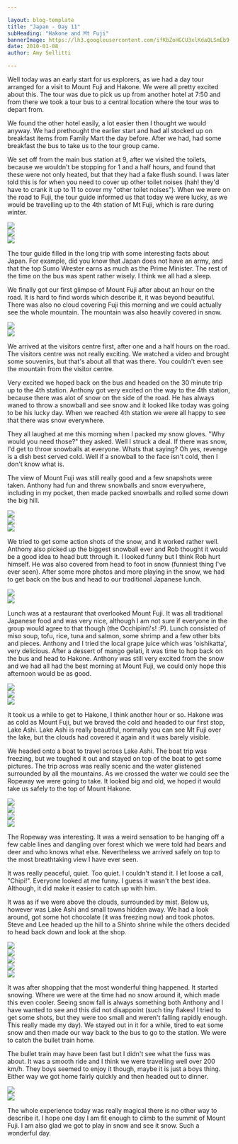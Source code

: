 ```yaml
---

layout: blog-template
title: "Japan - Day 11"
subHeading: "Hakone and Mt Fuji"
bannerImage: https://lh3.googleusercontent.com/ifKbZoHGCU3xlKdaQLSmEb9-gGdrLsJwuFQmHddUfnmqoHX8s5_NzCIzYGTBb6o-Q2r2t8BJyL07z6ucP_TgugGbPFdcmC_zjLAoaRCayt7Y2oLbzgao1rsEGDtl78yf_7mYYw
date: 2010-01-08
author: Amy Sellitti

---
```

Well today was an early start for us explorers, as we had a day tour arranged for a visit to Mount Fuji and Hakone. We were all pretty excited about this. The tour was due to pick us up from another hotel at 7:50 and from there we took a tour bus to a central location where the tour was to depart from.

We found the other hotel easily, a lot easier then I thought we would anyway. We had prethought the earlier start and had all stocked up on breakfast items from Family Mart the day before. After we had, had some breakfast the bus to take us to the tour group came.

We set off from the main bus station at 9, after we visited the toilets, because we wouldn't be stopping for 1 and a half hours, and found that these were not only heated, but that they had a fake flush sound. I was later told this is for when you need to cover up other toilet noises (hah! they'd have to crank it up to 11 to cover my "other toilet noises"). When we were on the road to Fuji, the tour guide informed us that today we were lucky, as we would be travelling up to the 4th station of Mt Fuji, which is rare during winter.

<div class="center-image"><img src="https://lh3.googleusercontent.com/XbWyNSwY0p0yD1E_EnygkQ8gSRrIsHPCTQ7zcwWMHVu7LewYS1RqiJ89aRTuDjV4SfeR6PKmV2n8iIZQiAVuxQIHbycqy4wpjgA7_qn_x7BtYDZL7i7fURRf3-suCle2cUvNJg" /></div>
<div class="center-image"><img src="https://lh3.googleusercontent.com/3Hpz5xOta7oUaIEIuz7ra9Zv4ddTmC4CsbGKH7wkzV6rMQkLhgBwO4ZtdJcQ_eYj-bQ01ok8AQ9tfzhSGm0iCdtwtSqD_T2GTVGJyahmDpwAg2EtEVxMhv44OyXqHKDIvr4R7Q" /></div>
<div class="center-image"><img src="https://lh3.googleusercontent.com/AIJApLLajpMOIfWOG7JysqvmxopPTon20cOD0tU3OljnaP3b9tAqytmTlAUsGe5JDn3JQjrbmd0kpzhy19vEt3hb6rk49TsaQZnaEdv9LqIh16AX8iZkrWaMVrQwtuvraVK8iQ" /></div>

The tour guide filled in the long trip with some interesting facts about Japan. For example, did you know that Japan does not have an army, and that the top Sumo Wrester earns as much as the Prime Minister. The rest of the time on the bus was spent rather wisely. I think we all had a sleep.

We finally got our first glimpse of Mount Fuji after about an hour on the road. It is hard to find words which describe it, it was beyond beautiful. There was also no cloud covering Fuji this morning and we could actually see the whole mountain. The mountain was also heavily covered in snow.

<div class="center-image"><img src="https://lh3.googleusercontent.com/8wd5Lk-K0xamWFPdMo24pzraNUpuwBZ2bvtavEnO2NDKYpANzUUlumLu78tpUxdXseKRltIk2BPpRKcWSsEt8Zz95pIheBIzuYdloH6QdejbzktJk3om30w4i95njzXkstgg4A" /></div>
<div class="center-image"><img src="https://lh3.googleusercontent.com/SQEuCieHsdc70zVwYPMRkxmIcM3RHYNIDAkvDgssnKvAZfAgt9EkHqLvOQmQi-p4KRr0C9IU5u305qn9-tF_wkkM2U1BvHAoocJcAutt1vRlJBhQ03nwD_cYZeO1fB5XxHoihQ" /></div>

We arrived at the visitors centre first, after one and a half hours on the road. The visitors centre was not really exciting. We watched a video and brought some souvenirs, but that's about all that was there. You couldn't even see the mountain from the visitor centre.

Very excited we hoped back on the bus and headed on the 30 minute trip up to the 4th station. Anthony got very excited on the way to the 4th station, because there was alot of snow on the side of the road. He has always waned to throw a snowball and see snow and it looked like today was going to be his lucky day. When we reached 4th station we were all happy to see that there was snow everywhere.

They all laughed at me this morning when I packed my snow gloves. "Why would you need those?" they asked. Well I struck a deal. If there was snow, I'd get to throw snowballs at everyone. Whats that saying? Oh yes, revenge is a dish best served cold. Well if a snowball to the face isn't cold, then I don't know what is.

The view of Mount Fuji was still really good and a few snapshots were taken. Anthony had fun and threw snowballs and snow everywhere, including in my pocket, then made packed snowballs and rolled some down the big hill. 

<div class="center-image"><img src="https://lh3.googleusercontent.com/CVwl-_aFLKgufbWK00q5hakOhYLgiWP2GYV5E8Y7fjzOy-3T7rOSod4tliWl86br5lTW91neXudgLxFoIkBJhwdETdshj_PFyA10TsUfDWmmHt7Dz4HOsQIgeiA9Cfm_BYKHzg" /></div>
<div class="center-image"><img src="https://lh3.googleusercontent.com/LLdmy5w2kbfTpvkxLKl4aogKBr0nxO-sKGuciLQv-TFNCt1owM5Sf7C-PyT4_mIGLdoadP0lyDWbE6mYA8L-Q1mbB0Ohv6AuKj2d5r_8MAAVz33An3VcxyBYvpoIaUHeiXevWA" /></div>
<div class="center-image"><img src="https://lh3.googleusercontent.com/B7_akiKJVVGd17V3ZyRF8S_BeuKND8GqzLfr6shR9PuXCVgqB1ls88mBjBY4A6wF-RiDXZmxH6qWCUtbvlCBLids0WmyRJvSVbggZbYnf84hJMPjboXg31upcPdWw0odiCQfog" /></div>

We tried to get some action shots of the snow, and it worked rather well. Anthony also picked up the biggest snowball ever and Rob thought it would be a good idea to head butt through it. I looked funny but I think Rob hurt himself. He was also covered from head to foot in snow (funniest thing I've ever seen). After some more photos and more playing in the snow, we had to get back on the bus and head to our traditional Japanese lunch.

<div class="center-image"><img src="https://lh3.googleusercontent.com/P7rddIuo-J3anzXx1368yqH4l1GVvWRYuzgKj1evkDe74bps1j2R3_uNS25gl18BfQsXs9CBAqhaznNA4iQjo2PD5tyiaaUscRE92kioX6-3_yA5VPgpjp976ymYGvGHDzzXyw" /></div>
<div class="center-image"><img src="https://lh3.googleusercontent.com/7LYJ2qIWDlbJ-SVO8ur53kVqtwKsbrAAjZmNid6I1TerrLbSJJnTgT0WqmI83s7E98tYlWcMi7lpm1_3H4Y5-5YDWgo-KdKQ-1YIgbSwZ1JXEL34vfHW2FGGLnRmrzBkhXhdpg" /></div>

Lunch was at a restaurant that overlooked Mount Fuji. It was all traditional Japanese food and was very nice, although I am not sure if everyone in the group would agree to that though (the Occhipinti's! :P). Lunch consisted of miso soup, tofu, rice, tuna and salmon, some shrimp and a few other bits and pieces. Anthony and I tried the local grape juice which was 'oishikatta', very delicious. After a dessert of mango gelati, it was time to hop back on the bus and head to Hakone. Anthony was still very excited from the snow and we had all had the best morning at Mount Fuji, we could only hope this afternoon would be as good. 

<div class="center-image"><img src="https://lh3.googleusercontent.com/ifKbZoHGCU3xlKdaQLSmEb9-gGdrLsJwuFQmHddUfnmqoHX8s5_NzCIzYGTBb6o-Q2r2t8BJyL07z6ucP_TgugGbPFdcmC_zjLAoaRCayt7Y2oLbzgao1rsEGDtl78yf_7mYYw" /></div>
<div class="center-image"><img src="https://lh3.googleusercontent.com/C1ZT9L8BdwDJG_INQJkRw-EYhPowPV7WQN1uy7shi8bsjCOAY6cIQ7oCBDQT7Kw2LhGewOUR_NjPtK2eUt_kSGOUFxGWNkmj-k5k2Wgd0GqXYTNWaKN0frH8fBKtbUqbYipAPg" /></div>
<div class="center-image"><img src="https://lh3.googleusercontent.com/ezMAns1uNIjqZHr3XzSTwAa5H1oaYdkw1M7FzjTmxFVodXlUmqsBO6dXA7v3QwaCHBe11RpsTslQ8CXUn2IWRnBl_yY-7caSeHMkxHbFdD3W8kQ0DWpBuMVAiBfFODp4UimjOw" /></div>

It took us a while to get to Hakone, I think another hour or so. Hakone was as cold as Mount Fuji, but we braved the cold and headed to our first stop, Lake Ashi. Lake Ashi is really beautiful, normally you can see Mt Fuji over the lake, but the clouds had covered it again and it was barely visible.

We headed onto a boat to travel across Lake Ashi. The boat trip was freezing, but we toughed it out and stayed on top of the boat to get some pictures. The trip across was really scenic and the water glistened surrounded by all the mountains. As we crossed the water we could see the Ropeway we were going to take. It looked big and old, we hoped it would take us safely to the top of Mount Hakone.

<div class="center-image"><img src="https://lh3.googleusercontent.com/YjBbw6P15QX6nKzoQzGB5D7LZ24TKcIZXMDtvhFg5i_YufWqOrXiVFP4ljHIFZ6zRF-1Y9417n6qTt0n_eU4mgCxi2jLbRDemjz2YW1uh3WzOoVAm6xR2kzc4CwBSAilGOUQ8A" /></div>
<div class="center-image"><img src="https://lh3.googleusercontent.com/hucEe0qpq3zVwACHfLPt_ves9VztD11IU0Rvt6Q7gypMAI30HM8zfaZEdi2CYFEv1e78F0DWgjegDzPcUKHBV4jNNsHTC8QFKsLsA80QlSBzeP5yl1nBaSsdpzakqBncAZ3iUQ" /></div>
<div class="center-image"><img src="https://lh3.googleusercontent.com/bjwI25CRYdsCEr4SAfmeKJk2QblYCqMFJVRaxRLwq1I_Uxb3GvRZ0CUixIiEt4dCCt8lqST5AKBuwQzuC-yPAyrwiu0Xky7GBgVX8Ve6sxD9CdNODW1ebiHX3BI8z-f-YJhQQg" /></div>
<div class="center-image"><img src="https://lh3.googleusercontent.com/f3cb6vZczzke74TwfYElZ-2eBVccGuirYhEphwAEBxdsLQITagFb8uyPk_c964nVDWwuW3DnSFmivR0le2ewVCBcQYuKqvmWIhizRi-HqNc9GCohqgFm7lM7CbySntmUeQ3NcQ" /></div>

The Ropeway was interesting. It was a weird sensation to be hanging off a few cable lines
and dangling over forest which we were told had bears and deer and who knows what else. Nevertheless we arrived safely on top to the most breathtaking view I have ever seen.

It was really peaceful, quiet. Too quiet. I couldn't stand it. I let loose a call, "Chipi!". Everyone looked at me funny. I guess it wasn't the best idea. Although, it did make it easier to catch up with him.

It was as if we were above the clouds, surrounded by mist. Below us, however was Lake Ashi and small towns hidden away. We had a look around, got some hot chocolate (it was freezing
now) and took photos. Steve and Lee headed up the hill to a Shinto shrine while the others decided to head back down and look at the shop. 

<div class="center-image"><img src="https://lh3.googleusercontent.com/yF_tZ9jraeidffBwMAB7CnqWHk5mmdDC6lK_Hwumkt5sOCZJBGurANPVuh74EYDe5Jp7Ii2Y_vmrvrZCC7E7dNvPOuo3HIPR_FkChQH4e3GaGare_hcXWhFSMmjF8W0HmzuT6w" /></div>
<div class="center-image"><img src="https://lh3.googleusercontent.com/Ojw67GyxfDjPBc_nuc-ioHASxVCMHDtAM_hP3DLzoHLNXhfSOIdSx2TNQhBoAOnbriVUljINXZZ_VkXgt8eIL5gC3489GCQiQZKU9peNBvO7oFtGRcbmIdGnKBzj95qZaumlGQ" /></div>
<div class="center-image"><img src="https://lh3.googleusercontent.com/rKK7LKEVwcL26wgUj7UHVA6J-_anRenNKn48EklLmV-q4urNjsI3b_xEw2B5mexbHoo5E_f6pCPKviHwaULOgWKMty4k0qiBYZjLhGOgbPynnFmwUDcS7D7RK67kgaKy5RVdFQ" /></div>
<div class="center-image"><img src="https://lh3.googleusercontent.com/7u4omX_etIJUPzhRWtcHomEO4ZZZaf5daVGZrWTki99P4YmBjlJrHkS96j-GxhhJUFtFWA5K8q4M16fe9VQpuJpf2OdLBCfc8DW3-WJj_tN8FcnGHvGKrkbGQA1nqaZeFsBN8Q" /></div>
<div class="center-image"><img src="https://lh3.googleusercontent.com/W7rNEgCTojrlEB5idonRoQ1sC4g8W0yj5KHzRAN0lPpfSa6sG_grg-lkHvRFn_mRFgS8AKq_BAIsx2GnEXxLCvYP-Prq6Eqa4b6Ln_umNONdfZoYlKNZhCO7F2qIP9VWKJFcZw" /></div>

It was after shopping that the most wonderful thing happened. It started snowing. Where we were at the time had no snow around it, which made this even cooler. Seeing snow fall is always something both Anthony and I have wanted to see and this did not disappoint (such tiny flakes! I tried to get some shots, but they were too small and weren't falling rapidly enough. This really made my day). We stayed out in it for a while, tired to eat some snow and then made our way back to the bus to go to the station. We were to catch the bullet train home.

The bullet train may have been fast but I didn't see what the fuss was about. It was a smooth ride and I think we were travelling well over 200 km/h. They boys seemed to enjoy it though, maybe it is just a boys thing. Either way we got home fairly quickly and then headed out to dinner.

<div class="center-image"><img src="https://lh3.googleusercontent.com/V51h-m-7qEbTlje67SU84-GbTFE5PmZIhUtTAu9n1qyDkKGWJCTzrQQtmoOh0Qsn8u4h3hzT-b2onwmQZyDfS-EvAEmeAMTFgngi_kMebKO8He_kYOvD1woVYofSDfDJhxL6lg" /></div>
<div class="center-image"><img src="https://lh3.googleusercontent.com/XD8EZAG218sU4zyqul5l5siiRwZmddS8P1XSOxgV_9MIvSHHROf2QQLSmrP5m19JfvUZR61iQQOvQQPtQ12hoo2lFXLBbYCS-0_kk0SvR9mol8arzfq9ayOuAaH7pF0XVN_Ohg" /></div>

The whole experience today was really magical there is no other way to describe it. I hope one day I am fit enough to climb to the summit of Mount Fuji. I am also glad we got to play in snow and see it snow. Such a wonderful day. 
